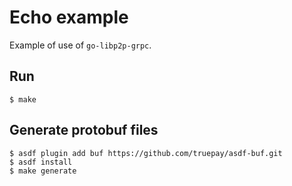 # Echo example

Example of use of `go-libp2p-grpc`.

## Run

```shell
$ make
```

## Generate protobuf files

```shell
$ asdf plugin add buf https://github.com/truepay/asdf-buf.git
$ asdf install
$ make generate
```

